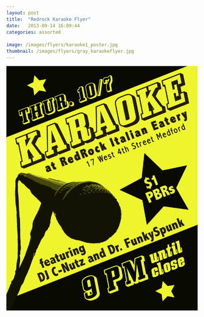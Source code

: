 ```yaml
---
layout: post
title:  "Redrock Karaoke Flyer"
date:   2013-09-14 16:09:44
categories: assorted

image: /images/flyers/karaoke1_poster.jpg 
thumbnail: /images/flyers/gray_karaokeflyer.jpg
---
```

![Karaoke Flyers][image]

[image]: /images/flyers/karaoke1_poster.jpg "Karaoke Flyers"
